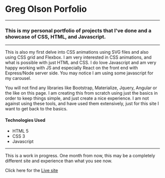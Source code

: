 # Greg Olson Porfolio
---
### This is my personal portfolio of projects that I've done and a showcase of CSS, HTML, and Javascript.

---

This is also my first delve into CSS animations using SVG files and also using CSS grid and Flexbox. I am very interested in CSS animations, and what is possible with just HTML and CSS. I do love Javascript and am very happy working with JS and especially React on the front end with Express/Node server side. You may notice I am using some javascript for my carousel.

You will not find any libraries like Bootstrap, Materialize, Jquery, Angular or the like on this page. I am creating this from scratch using just the basics in order to keep things simple, and just create a nice experience. I am not against using these tools, and have used them extensively, just for this site I want to get back to the basics.


#### Technologies Used

* HTML 5
* CSS 3
* Javascript

---

This is a work in progress. One month from now, this may be a completely different site and experience than what you see now. 

Click here for the [Live site](https://mountainflow.design)